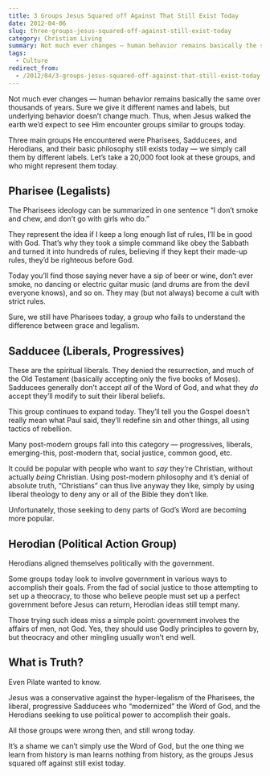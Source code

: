 ```yaml
---
title: 3 Groups Jesus Squared off Against That Still Exist Today
date: 2012-04-06
slug: three-groups-jesus-squared-off-against-still-exist-today
category: Christian Living
summary: Not much ever changes — human behavior remains basically the same over thousands of years. Sure we give it different names and labels, but underlying behavior doesn’t change much. Thus, when Jesus walked the earth we’d expect to see Him encounter groups similar to groups today.
tags: 
  - Culture
redirect_from:
  - /2012/04/3-groups-jesus-squared-off-against-that-still-exist-today.html
---
```





Not much ever changes — human behavior remains basically the same over
thousands of years. Sure we give it different names and labels, but
underlying behavior doesn’t change much. Thus, when Jesus walked the
earth we’d expect to see Him encounter groups similar to groups today.

Three main groups He encountered were Pharisees, Sadducees, and
Herodians, and their basic philosophy still exists today — we simply
call them by different labels. Let’s take a 20,000 foot look at these
groups, and who might represent them today.

Pharisee (Legalists)
--------------------

The Pharisees ideology can be summarized in one sentence “I don’t smoke
and chew, and don’t go with girls who do.”

They represent the idea if I keep a long enough list of rules, I’ll be
in good with God. That’s why they took a simple command like obey the
Sabbath and turned it into hundreds of rules, believing if they kept
their made-up rules, they’d be righteous before God.

Today you’ll find those saying never have a sip of beer or wine, don’t
ever smoke, no dancing or electric guitar music (and drums are from the
devil everyone knows), and so on. They may (but not always) become a
cult with strict rules.

Sure, we still have Pharisees today, a group who fails to understand the
difference between grace and legalism.

Sadducee (Liberals, Progressives)
---------------------------------

These are the spiritual liberals. They denied the resurrection, and much
of the Old Testament (basically accepting only the five books of Moses).
Sadducees generally don’t accept *all* of the Word of God, and what they
*do* accept they’ll modify to suit their liberal beliefs.

This group continues to expand today. They’ll tell you the Gospel doesn’t really mean what Paul said,
they’ll redefine sin and other things, all using tactics of rebellion.

Many post-modern groups fall into this category — progressives,
liberals, emerging-this, post-modern that, social justice, common good,
etc.

It could be popular with people who want to *say* they’re Christian,
without actually *being* Christian. Using post-modern philosophy and
it’s denial of absolute truth, “Christians” can thus live anyway they
like, simply by using liberal theology to deny any or all of the Bible
they don’t like.

Unfortunately, those seeking to deny parts of God’s Word are becoming
more popular.

Herodian (Political Action Group)
---------------------------------

Herodians aligned themselves politically with the government.

Some groups today look to involve government in various ways to
accomplish their goals. From the fad of social justice to those
attempting to set up a theocracy, to those who believe people must set
up a perfect government before Jesus can return, Herodian ideas still
tempt many.

Those trying such ideas miss a simple point: government involves the
affairs of men, not God. Yes, they should use Godly principles to govern
by, but theocracy and other mingling usually won’t end well.

What is Truth?
--------------

Even Pilate wanted to know.

Jesus was a conservative against the hyper-legalism of the Pharisees,
the liberal, progressive Sadducees who “modernized” the Word of God, and
the Herodians seeking to use political power to accomplish their goals.

All those groups were wrong then, and still wrong today.

It’s a shame we can’t simply use the Word of God, but the one thing we
learn from history is man learns nothing from history, as the groups
Jesus squared off against still exist today.

